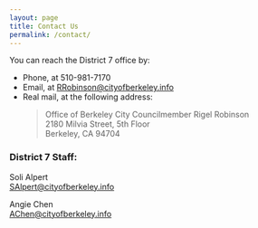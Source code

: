 ```yaml
---
layout: page
title: Contact Us
permalink: /contact/
---
```


You can reach the District 7 office by:
- Phone, at 510-981-7170
- Email, at [RRobinson@cityofberkeley.info](mailto:rrobinson@cityofberkeley.info)
- Real mail, at the following address:  
  > Office of Berkeley City Councilmember Rigel Robinson  
  > 2180 Milvia Street, 5th Floor  
  > Berkeley, CA 94704  

### District 7 Staff:

Soli Alpert  
[SAlpert@cityofberkeley.info](mailto:SAlpert@cityofberkeley.info)

Angie Chen  
[AChen@cityofberkeley.info](mailto:AChen@cityofberkeley.info)
